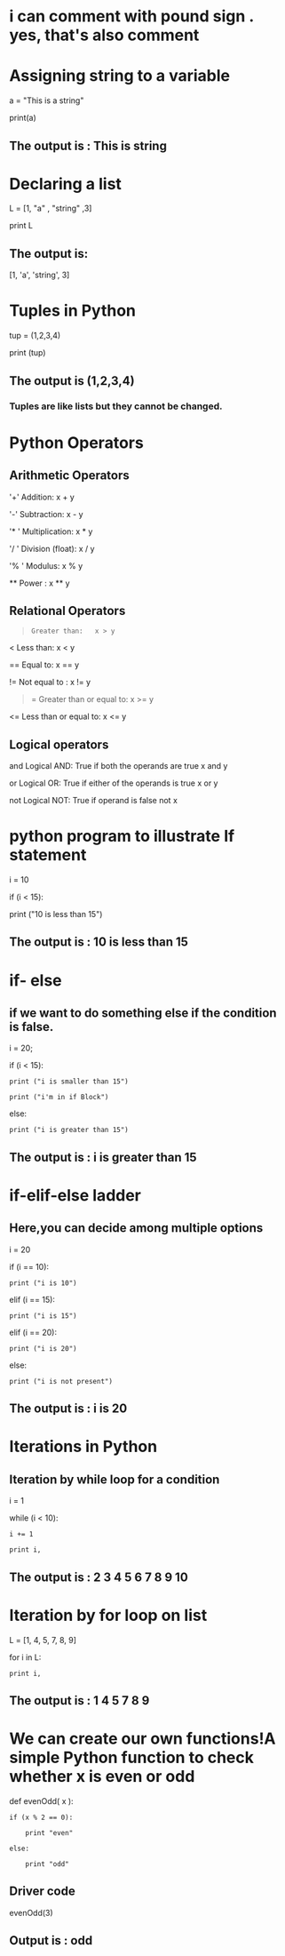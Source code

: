 # i can comment with pound sign . yes, that's also comment

# Assigning string to a variable

a = "This is a string"

print(a)

## The output is : This is string


# Declaring a list
L = [1, "a" , "string" ,3]

print L

## The output is:

[1, 'a', 'string', 3]

# Tuples in Python

tup = (1,2,3,4)

print (tup)

## The output is (1,2,3,4) 
 
### Tuples are like lists but they cannot be changed.

# Python Operators

  ## Arithmetic Operators
  '+'  Addition:	x + y
  
  '-'  Subtraction: 	x - y

  '* ' Multiplication: 	x * y

  '/ ' Division (float):	x / y

  '% ' Modulus:  x % y

  ** Power :  	x ** y

  ## Relational Operators
  > 	Greater than:  	x > y
  
  <  Less than: 	x < y
  
  == Equal to:	x == y
  
  != 	Not equal to : 	x != y
  
  >= 	Greater than or equal to:	x >= y
  
  <= 	Less than or equal to:  	x <= y

  ## Logical operators
  and Logical AND: True if both the operands are true 	x and y
  
  or 	Logical OR: True if either of the operands is true 	x or y
  
  not Logical NOT: True if operand is false 	not x


# python program to illustrate If statement
i = 10

if (i < 15):

   print ("10 is less than 15")

## The output is : 10 is less than 15


# if- else

## if we want to do something else if the condition is false.
i = 20;

if (i < 15):

    print ("i is smaller than 15")

    print ("i'm in if Block")

else:

    print ("i is greater than 15")

## The output is : i is greater than 15


# if-elif-else ladder

 ## Here,you can decide among multiple options

i = 20

if (i == 10):

    print ("i is 10")

elif (i == 15):

    print ("i is 15")

elif (i == 20):

    print ("i is 20")

else:

    print ("i is not present")

## The output is : i is 20


# Iterations in Python

## Iteration by while loop for a condition
i = 1

while (i < 10):

    i += 1

    print i,

## The output is : 2 3 4 5 6 7 8 9 10


# Iteration by for loop on list

L = [1, 4, 5, 7, 8, 9]

for  i in L:

    print i,

## The output is : 1 4 5 7 8 9


# We can create our own functions!A simple Python function to check whether x is even or odd

def evenOdd( x ):

    if (x % 2 == 0):

        print "even"

    else:

        print "odd"

## Driver code
  evenOdd(3)
  
## Output is : odd
